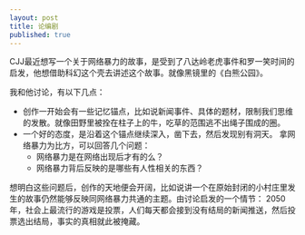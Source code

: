 ```yaml
---
layout: post
title: 论编剧
published: true
---
```


CJJ最近想写一个关于网络暴力的故事，是受到了八达岭老虎事件和罗一笑时间的启发，他想借助科幻这个壳去讲述这个故事。就像黑镜里的《白熊公园》。

我和他讨论，有以下几点：
* 创作一开始会有一些记忆锚点，比如说新闻事件、具体的题材，限制我们思维的发散。就像田野里被拴在柱子上的牛，吃草的范围逃不出绳子围成的圈。 
* 一个好的态度，是沿着这个锚点继续深入，凿下去，然后发现别有洞天。 拿网络暴力为比方，可以回答几个问题：
  - 网络暴力是在网络出现后才有的么？
  - 网络暴力背后反映的是哪些有人性相关的东西？

想明白这些问题后，创作的天地便会开阔，比如说讲一个在原始封闭的小村庄里发生的故事仍然能够反映同网络暴力共通的主题。由讨论启发的一个情节： 2050年，社会上最流行的游戏是投票，人们每天都会接到没有结局的新闻推送，然后投票选出结局，事实的真相就此被掩藏。
